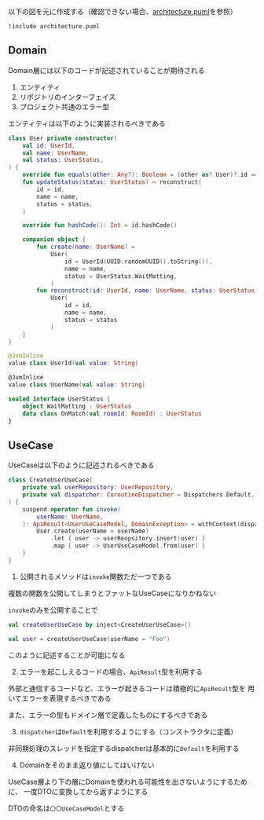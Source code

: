 以下の図を元に作成する（確認できない場合、[architecture.puml](architecture.puml)を参照）

```plantuml
!include architecture.puml
```

## Domain

Domain層には以下のコードが記述されていることが期待される

1. エンティティ
2. リポジトリのインターフェイス
3. プロジェクト共通のエラー型

エンティティは以下のように実装されるべきである

```kotlin
class User private constructor(
    val id: UserId,
    val name: UserName,
    val status: UserStatus,
) {
    override fun equals(other: Any?): Boolean = (other as? User)?.id == this.id
    fun updateStatus(status: UserStatus) = reconstruct(
        id = id,
        name = name,
        status = status,
    )

    override fun hashCode(): Int = id.hashCode()

    companion object {
        fun create(name: UserName) =
            User(
                id = UserId(UUID.randomUUID().toString()),
                name = name,
                status = UserStatus.WaitMatting,
            )
        fun reconstruct(id: UserId, name: UserName, status: UserStatus) =
            User(
                id = id,
                name = name,
                status = status
            )
    }
}

@JvmInline
value class UserId(val value: String)

@JvmInline
value class UserName(val value: String)

sealed interface UserStatus {
    object WaitMatting : UserStatus
    data class OnMatch(val roomId: RoomId) : UserStatus
}
```

## UseCase

UseCaseは以下のように記述されるべきである

```kotlin
class CreateUserUseCase(
    private val userRepository: UserRepository,
    private val dispatcher: CoroutineDispatcher = Dispatchers.Default,
) {
    suspend operator fun invoke(
        userName: UserName,
    ): ApiResult<UserUseCaseModel, DomainException> = withContext(dispatcher) {
        User.create(userName = userName)
            .let { user -> userReopsitory.insert(user) }
            .map { user -> UserUseCaseModel.from(user) }
    }
}
```

1. 公開されるメソッドは`invoke`関数ただ一つである

複数の関数を公開してしまうとファットなUseCaseになりかねない

`invoke`のみを公開することで

```kotlin
val createUserUseCase by inject<CreateUserUseCase>()

val user = createUserUseCase(userName = "Foo")
```

このように記述することが可能になる

2. エラーを起こしえるコードの場合、`ApiResult`型を利用する

外部と通信するコードなど、エラーが起きるコードは積極的に`ApiResult`型を
用いてエラーを表現するべきである

また、エラーの型もドメイン層で定義したものにするべきである

3. `dispatcher`は`Default`を利用するようにする（コンストラクタに定義）

非同期処理のスレッドを指定するdispatcherは基本的に`Default`を利用する

4. Domainをそのまま返り値にしてはいけない

UseCase層より下の層にDomainを使われる可能性を出さないようにするために、
一度DTOに変換してから返すようにする

DTOの命名は`〇〇UseCaseModel`とする

